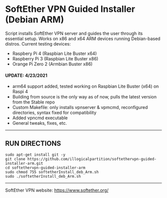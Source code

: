 # SoftEther VPN Guided Installer (Debian ARM)
Script installs SoftEther VPN server and guides the user through its essential setup. Works on x86 and x64 ARM devices running Debian-based distros.
Current testing devices:
- Raspbery Pi 4 (Raspbian Lite Buster x64)
- Raspberry Pi 3 (Raspbian Lite Buster x86)
- Orange Pi Zero 2 (Armbian Buster x86)
  
#### UPDATE: 4/23/2021
- arm64 support added, tested working on Raspbian Lite Buster (x64) on Raspi 4
- Building from source is the only way as of now, pulls the latest version from the Stable repo
- Custom Makefile: only installs vpnserver & vpmcmd, reconfigured directories, syntax fixed for compatibility
- Added vpncmd executable 
- General tweaks, fixes, etc.

---

## RUN DIRECTIONS

```
sudo apt-get install git -y
git clone https://github.com/illogicalpartition/softethervpn-guided-installer-arm.git  
cd softethervpn-guided-installer-arm  
sudo chmod 755 softetherInstall_deb_Arm.sh  
sudo ./softetherInstall_deb_Arm.sh  
```

---


SoftEther VPN website: https://www.softether.org/